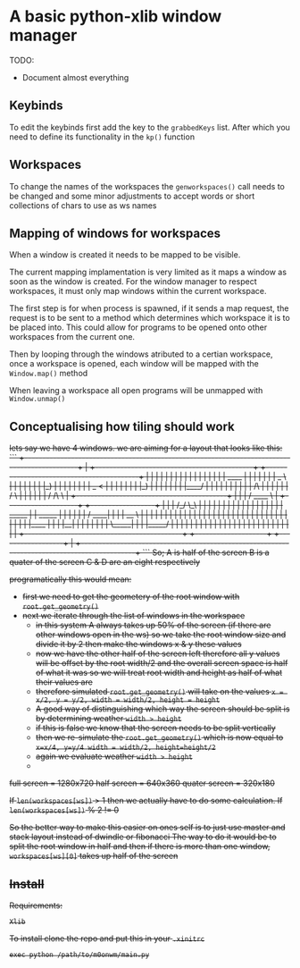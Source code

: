 # A basic python-xlib window manager

TODO:
* Document almost everything

## Keybinds

To edit the keybinds first add the key to the `grabbedKeys` list.
After which you need to define its functionality in the `kp()` function

## Workspaces

To change the names of the workspaces the `genworkspaces()` call needs to be changed and some minor adjustments to accept words or short collections of chars to use as ws names

## Mapping of windows for workspaces

When a window is created it needs to be mapped to be visible.

The current mapping implamentation is very limited as it maps a window as soon as the window is created.
For the window manager to respect workspaces, it must only map windows within the current workspace.

The first step is for when process is spawned, if it sends a map request, the request is to be sent to a method which determines which workspace it is to be placed into. This could allow for programs to be opened onto other workspaces from the current one.

Then by looping through the windows atributed to a certian workspace, once a workspace is opened, each window will be mapped with the `Window.map()` method

When leaving a workspace all open programs will be unmapped with `Window.unmap()`

## Conceptualising how tiling should work

<del>
lets say we have 4 windows. we are aiming for a layout that looks like this:
```
+---------------------------------------------------------------------------------------------+
| +--------------------------------------------+ +------------------------------------------+ |
| |                                            | |                                          | |
| |                                            | |                                          | |
| |                                            | |                  ____                    | |
| |                                            | |                 |  _ \                   | |
| |                                            | |                 | |_) |                  | |
| |                                            | |                 |  _ <                   | |
| |                                            | |                 | |_) |                  | |
| |                                            | |                 |____/                   | |
| |                                            | |                                          | |
| |                    /\                      | |                                          | |
| |                   /  \                     | |                                          | |
| |                  / /\ \                    | +------------------------------------------+ |
| |                 / ____ \                   | +--------------------+  +------------------+ |
| |                /_/    \_\                  | |                    |  |                  | |
| |                                            | |                    |  |                  | |
| |                                            | |         _____      |  |     _____        | |
| |                                            | |        / ____|     |  |    |  __ \       | |
| |                                            | |       | |          |  |    | |  | |      | |
| |                                            | |       | |          |  |    | |  | |      | |
| |                                            | |       | |____      |  |    | |__| |      | |
| |                                            | |        \_____|     |  |    |_____/       | |
| |                                            | |                    |  |                  | |
| |                                            | |                    |  |                  | |
| |                                            | |                    |  |                  | |
| +--------------------------------------------+ +--------------------+  +------------------+ |
+---------------------------------------------------------------------------------------------+
```
So; A is half of the screen
    B is a quater of the screen
    C & D are an eight respectively

programatically this would mean:
* first we need to get the geometery of the root window with `root.get_geometry()`
* next we iterate through the list of windows in the workspace
    * in this system A always takes up 50% of the screen (if there are other windows open in the ws)
    so we take the root window size and divide it by 2 then make the windows x & y these values
    * now we have the other half of the screen left therefore all y values will be offset by the root width/2 
    and the overall screen space is half of what it was so we will treat root width and height as half of what their values are
    * therefore simulated `root.get_geometry()` will take on the values `x = x/2, y = y/2, width = width/2, height = height`
    * A good way of distinguishing which way the screen should be split is by determining weather `width > height`
    * if this is false we know that the screen needs to be split vertically 
    * then we re-simulate the `root.get_geometry()` which is now equal to `x=x/4, y=y/4 width = width/2, height=height/2`
    * again we evaluate weather `width > height`
    * 
    

full screen = 1280x720
half screen = 640x360
quater screen = 320x180

If `len(workspaces[ws])` > 1 then we actually have to do some calculation.
If `len(workspaces[ws])` % 2 != 0 
</del>

So the better way to make this easier on ones self is to just use master and stack layout instead of dwindle or fibonacci
The way to do it would be to split the root window in half and then if there is more than one window, `workspaces[ws][0]` takes up half of the screen 


## Install

Requirements:
```
Xlib
```

To install clone the repo and put this in your `.xinitrc`
```
exec python /path/to/m0onwm/main.py
```
